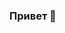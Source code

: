 ### Привет 👋


<!--
**e-zotova/e-zotova** is a ✨ _special_ ✨ repository because its `README.md` (this file) appears on your GitHub profile.

Here are some ideas to get you started:

- 🔭 I’m currently working on ...
- 🌱 I’m currently learning ...
- 👯 I’m looking to collaborate on ...
- 🤔 I’m looking for help with ...
- 💬 Ask me about ...
- 📫 How to reach me: ...
- 😄 Pronouns: ...
- ⚡ Fun fact: ...

<img src="" alt="" width="500">

🦄 Со мной можно связаться через:

- [Telegram](https://t.me/)
- [LinkedIn](https://www.linkedin.com/)

✉️ Или отправить письмо на [](mailto:)
-->
